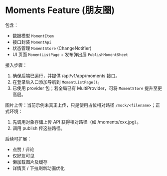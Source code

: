 # Moments Feature (朋友圈)

包含：
- 数据模型 `MomentItem`
- 接口封装 `MomentApi`
- 状态管理 `MomentStore` (ChangeNotifier)
- UI 页面 `MomentListPage` + 发布弹出层 `PublishMomentSheet`

接入步骤：
1. 确保后端已运行，并提供 /api/v1/app/moments 接口。
2. 在登录后入口添加导航到 `MomentListPage()`。
3. 已使用 provider 包；若全局已有 MultiProvider，可将 `MomentStore` 提升至更高层。

图片上传：当前示例未真正上传，只是使用占位相对路径 `/mock/<filename>`；正式环境：
1. 先调用对象存储上传 API 获得相对路径（如 /moments/xxx.jpg）。
2. 调用 publish 传这些路径。

后续可扩展：
- 点赞 / 评论
- 仅好友可见
- 懒加载图片及缓存
- 详情页 / 下拉刷新动画优化
